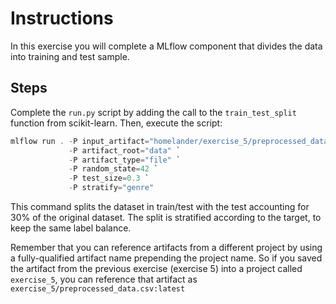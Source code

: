 # Instructions
In this exercise you will complete a MLflow component that divides the data into training and 
test sample.

## Steps

Complete the ``run.py`` script by adding the call to the ``train_test_split`` function 
from scikit-learn. Then, execute the script:
```powershell
mlflow run . -P input_artifact="homelander/exercise_5/preprocessed_data.csv:v0" `
             -P artifact_root="data" `
             -P artifact_type="file" `
             -P random_state=42 `
             -P test_size=0.3 `
             -P stratify="genre"
```
This command splits the dataset in train/test with the test accounting for 30% of the original
dataset. The split is stratified according to the target, to keep the same label balance.

Remember that you can reference artifacts from a different project by using a fully-qualified
artifact name prepending the project name. So if you saved the artifact from the previous exercise
(exercise 5) into a project called ``exercise_5``, you can reference that artifact as 
``exercise_5/preprocessed_data.csv:latest``
   